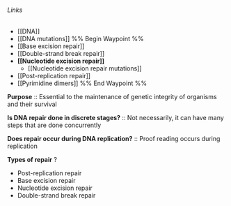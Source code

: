 ###### Links
- [[DNA]]
- [[DNA mutations]]
%% Begin Waypoint %%
- [[Base excision repair]]
- [[Double-strand break repair]]
- **[[Nucleotide excision repair]]**
	- [[Nucleotide excision repair mutations]]
- [[Post-replication repair]]
- [[Pyrimidine dimers]]
%% End Waypoint %%

**Purpose** :: Essential to the maintenance of genetic integrity of organisms and their survival

**Is DNA repair done in discrete stages?** :: Not necessarily, it can have many steps that are done concurrently

**Does repair occur during DNA replication?** :: Proof reading occurs during replication

**Types of repair**
?
- Post-replication repair
- Base excision repair
- Nucleotide excision repair
- Double-strand break repair